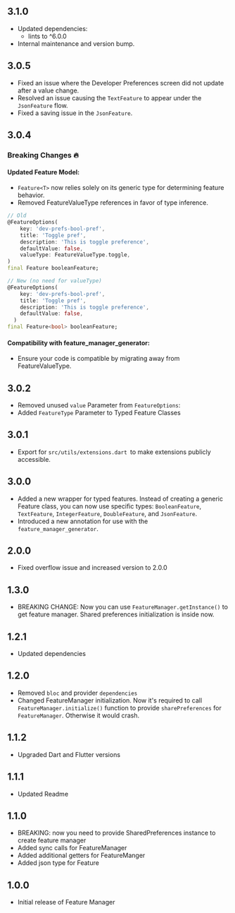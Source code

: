## 3.1.0

- Updated dependencies:
  - lints to ^6.0.0
- Internal maintenance and version bump.

## 3.0.5

- Fixed an issue where the Developer Preferences screen did not update after a value change.
- Resolved an issue causing the `TextFeature` to appear under the `JsonFeature` flow.
- Fixed a saving issue in the `JsonFeature`.

## 3.0.4

### Breaking Changes 🔥

#### Updated Feature Model:

- `Feature<T>` now relies solely on its generic type for determining feature behavior.
- Removed FeatureValueType references in favor of type inference.

```dart
// Old
@FeatureOptions(
    key: 'dev-prefs-bool-pref',
    title: 'Toggle pref',
    description: 'This is toggle preference',
    defaultValue: false,
    valueType: FeatureValueType.toggle,
)
final Feature booleanFeature;

// New (no need for valueType)
@FeatureOptions(
    key: 'dev-prefs-bool-pref',
    title: 'Toggle pref',
    description: 'This is toggle preference',
    defaultValue: false,
  )
final Feature<bool> booleanFeature;
```

#### Compatibility with feature_manager_generator:

- Ensure your code is compatible by migrating away from FeatureValueType.

## 3.0.2

- Removed unused `value` Parameter from `FeatureOptions`:
- Added `FeatureType` Parameter to Typed Feature Classes

## 3.0.1

- Export for `src/utils/extensions.dart `to make extensions publicly accessible.

## 3.0.0

- Added a new wrapper for typed features. Instead of creating a generic Feature class, you can now use specific types: `BooleanFeature`, `TextFeature`, `IntegerFeature`, `DoubleFeature`, and `JsonFeature`.
- Introduced a new annotation for use with the `feature_manager_generator`.

## 2.0.0

- Fixed overflow issue and increased version to 2.0.0

## 1.3.0

- BREAKING CHANGE: Now you can use `FeatureManager.getInstance()` to get feature manager. Shared preferences initialization is inside now.

## 1.2.1

- Updated dependencies

## 1.2.0

- Removed `bloc` and provider `dependencies`
- Changed FeatureManager initialization. Now it's required to call `FeatureManager.initialize()` function to provide `sharePreferences` for `FeatureManager`. Otherwise it would crash.

## 1.1.2

- Upgraded Dart and Flutter versions

## 1.1.1

- Updated Readme

## 1.1.0

- BREAKING: now you need to provide SharedPreferences instance to create feature manager
- Added sync calls for FeatureManager
- Added additional getters for FeatureManger
- Added json type for Feature

## 1.0.0

- Initial release of Feature Manager
